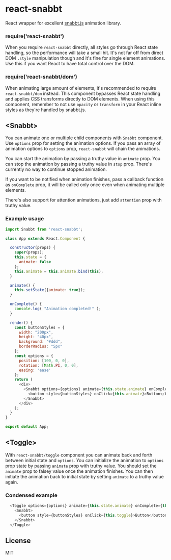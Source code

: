# react-snabbt

React wrapper for excellent [snabbt.js](http://daniel-lundin.github.io/snabbt.js/) animation library.

### require('react-snabbt')

When you require `react-snabbt` directly, all styles go through React state handling, so the performance will take a small hit. It's not far off from direct DOM `.style` manipulation though and it's fine for single element animations. Use this if you want React to have total control over the DOM.

### require('react-snabbt/dom')

When animating large amount of elements, it's recommended to require `react-snabbt/dom` instead. This component bypasses React state handling and applies CSS transforms directly to DOM elements. When using this component, remember to not use `opacity` or `transform` in your React inline styles as they're handled by snabbt.js.

## &lt;Snabbt&gt;

You can animate one or multiple child components with `Snabbt` component. Use `options` prop for setting the animation options. If you pass an array of animation options to `options` prop, `react-snabbt` will chain the animations.

You can start the animation by passing a truthy value in `animate` prop.
You can stop the animation by passing a truthy value in `stop` prop. There's currently no way to continue stopped animation.

If you want to be notified when animation finishes, pass a callback function as `onComplete` prop, it will be called only once even when animating multiple elements.

There's also support for attention animations, just add `attention` prop with truthy value.

### Example usage
```javascript
import Snabbt from 'react-snabbt';

class App extends React.Component {

  constructor(props) {
    super(props);
    this.state = {
      animate: false
    };
    this.animate = this.animate.bind(this);
  }

  animate() {
    this.setState({animate: true});
  }

  onComplete() {
    console.log( "Animation completed!" );
  }

  render() {
    const buttonStyles = {
      width: "200px",
      height: "40px",
      background: "#ddd",
      borderRadius: "5px"
    };
    const options = {
      position: [100, 0, 0],
      rotation: [Math.PI, 0, 0],
      easing: 'ease'
    };
    return (
      <div>
        <Snabbt options={options} animate={this.state.animate} onComplete={this.onComplete}>
          <button style={buttonStyles} onClick={this.animate}>Button</button>
        </Snabbt>
      </div>
    );
  }
}

export default App;
```

## &lt;Toggle&gt;

With `react-snabbt/toggle` component you can animate back and forth between initial state and `options`. You can initialize the animation to `options` prop state by passing `animate` prop with truthy value. You should set the `animate` prop to falsey value once the animation finishes. You can then initiate the animation back to initial state by setting `animate` to a truthy value again.

### Condensed example

```javascript
  <Toggle options={options} animate={this.state.animate} onComplete={this.onComplete}>
    <Snabbt>
      <button style={buttonStyles} onClick={this.toggle}>Button</button>
    </Snabbt>
  </Toggle>

```

## License
MIT
